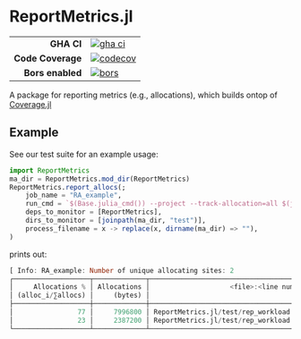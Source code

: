# ReportMetrics.jl #

|||
|---------------------:|:----------------------------------------------|
| **GHA CI**           | [![gha ci][gha-ci-img]][gha-ci-url]           |
| **Code Coverage**    | [![codecov][codecov-img]][codecov-url]        |
| **Bors enabled**     | [![bors][bors-img]][bors-url]                 |

[gha-ci-img]: https://github.com/CliMA/ReportMetrics.jl/actions/workflows/ci.yml/badge.svg
[gha-ci-url]: https://github.com/CliMA/ReportMetrics.jl/actions/workflows/ci.yml

[codecov-img]: https://codecov.io/gh/CliMA/ReportMetrics.jl/branch/main/graph/badge.svg
[codecov-url]: https://codecov.io/gh/CliMA/ReportMetrics.jl

[bors-img]: https://bors.tech/images/badge_small.svg
[bors-url]: https://app.bors.tech/repositories/41363


A package for reporting metrics (e.g., allocations), which builds ontop of [Coverage.jl](https://github.com/JuliaCI/Coverage.jl)

## Example

See our test suite for an example usage:

```julia
import ReportMetrics
ma_dir = ReportMetrics.mod_dir(ReportMetrics)
ReportMetrics.report_allocs(;
    job_name = "RA_example",
    run_cmd = `$(Base.julia_cmd()) --project --track-allocation=all $(joinpath(ma_dir, "test", "rep_workload.jl"))`,
    deps_to_monitor = [ReportMetrics],
    dirs_to_monitor = [joinpath(ma_dir, "test")],
    process_filename = x -> replace(x, dirname(ma_dir) => ""),
)
```

prints out:

```julia
[ Info: RA_example: Number of unique allocating sites: 2
┌───────────────────┬─────────────┬─────────────────────────────────────────┐
│     Allocations % │ Allocations │                    <file>:<line number> │
│ (alloc_i/∑allocs) │     (bytes) │                                         │
├───────────────────┼─────────────┼─────────────────────────────────────────┤
│                77 │     7996800 │ ReportMetrics.jl/test/rep_workload.jl:7 │
│                23 │     2387200 │ ReportMetrics.jl/test/rep_workload.jl:6 │
└───────────────────┴─────────────┴─────────────────────────────────────────┘
```
